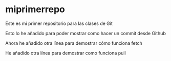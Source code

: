 # miprimerrepo
Este es mi primer repositorio para las clases de Git

Esto lo he añadido para poder mostrar como hacer un commit desde Github

Ahora he añadido otra línea para demostrar cómo funciona fetch

He añadido otra línea para demostrar como funciona pull
